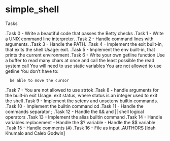 # simple_shell

Tasks

.Task 0 - Write a beautiful code that passes the Betty checks
.Task 1 - Write a UNIX command line interpreter.
.Task 2 - Handle command lines with arguments.
.Task 3 - Handle the PATH.
.Task 4 - Implement the exit built-in, that exits the shell
	  Usage: exit.
.Task 5 - Implement the env built-in, that prints the current environment
.Task 6 - Write your own getline function
	  Use a buffer to read many chars at once and call the least possible the read system call
	  You will need to use static variables
	  You are not allowed to use getline
	  You don’t have to:

	  be able to move the cursor
.Task 7 - You are not allowed to use strtok
.Task 8 - handle arguments for the built-in exit
	  Usage: exit status, where status is an integer used to exit the shell
.Task 9 - Implement the setenv and unsetenv builtin commands.
.Task 10 - Implement the builtin command cd
.Task 11 - Handle the commands separator ;
.Task 12 - Handle the && and || shell logical operators
.Task 13 - Implement the alias builtin command
.Task 14 - Handle variables replacement
	 - Handle the $? variable
	 - Handle the $$ variable
.Task 15 - Handle comments (#)
.Task 16 - File as input
.AUTHORS [Idah Khumalo and Caleb Godwin]
